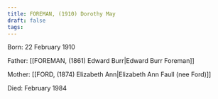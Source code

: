```yaml
---
title: FOREMAN, (1910) Dorothy May
draft: false
tags:
---
```

Born: 22 February 1910

Father: [[FOREMAN, (1861) Edward Burr|Edward Burr Foreman]]

Mother: [[FORD, (1874) Elizabeth Ann|Elizabeth Ann Faull (nee Ford)]]

Died: February 1984